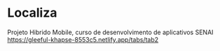 # Localiza
Projeto Hibrido Mobile, curso de desenvolvimento de aplicativos SENAI
https://gleeful-khapse-8553c5.netlify.app/tabs/tab2
